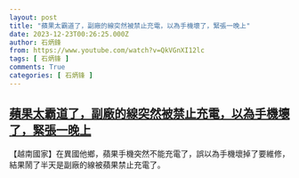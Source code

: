 ```yaml
---
layout: post
title: "蘋果太霸道了，副廠的線突然被禁止充電，以為手機壞了，緊張一晚上"
date: 2023-12-23T00:26:25.000Z
author: 石炳鋒
from: https://www.youtube.com/watch?v=QkVGnXI12lc
tags: [ 石炳锋 ]
comments: True
categories: [ 石炳锋 ]
---
```

<!--1703291185000-->
[蘋果太霸道了，副廠的線突然被禁止充電，以為手機壞了，緊張一晚上](https://www.youtube.com/watch?v=QkVGnXI12lc)
------

<div>
【越南國家】在異國他鄉，蘋果手機突然不能充電了，誤以為手機壞掉了要維修，結果鬧了半天是副廠的線被蘋果禁止充電了。
</div>
